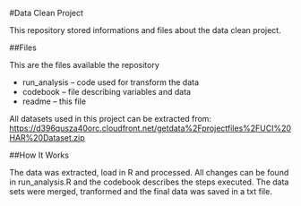 
#Data Clean Project

This repository stored informations and files about the data clean project. 

##Files

This are the files available the repository

* run_analysis – code used for transform the data 
* codebook – file describing variables and data 
* readme – this file


All datasets used in this project can be extracted from:
https://d396qusza40orc.cloudfront.net/getdata%2Fprojectfiles%2FUCI%20HAR%20Dataset.zip

##How It Works

The data was extracted, load in R and processed. 
All changes can be found in run_analysis.R and the codebook describes the steps executed. 
The data sets were merged, tranformed and the final data was saved in a txt file.





